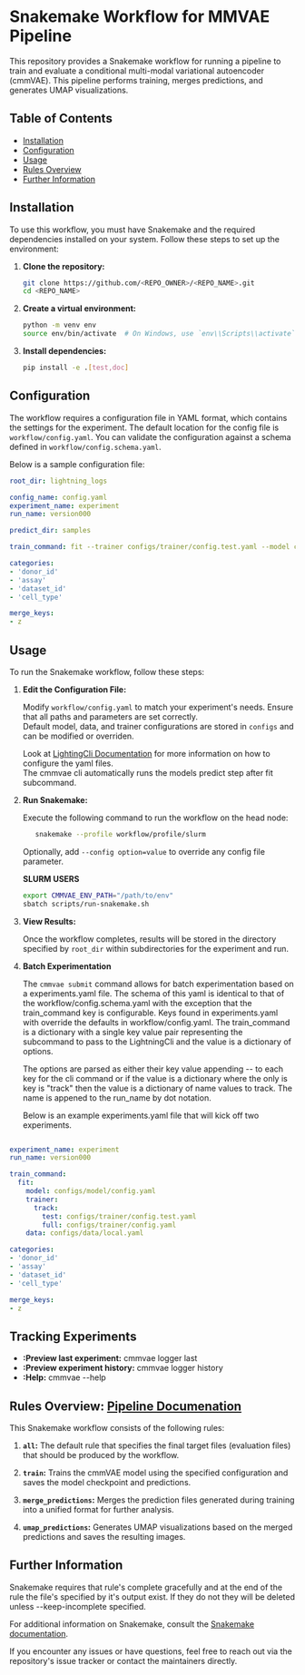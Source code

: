 
# Snakemake Workflow for MMVAE Pipeline

This repository provides a Snakemake workflow for running a pipeline to train and evaluate a conditional multi-modal variational autoencoder (cmmVAE). This pipeline performs training, merges predictions, and generates UMAP visualizations.

## Table of Contents
- [Installation](#installation)
- [Configuration](#configuration)
- [Usage](#usage)
- [Rules Overview](#rules-overview)
- [Further Information](#further-information)

## Installation

To use this workflow, you must have Snakemake and the required dependencies installed on your system. Follow these steps to set up the environment:

1. **Clone the repository:**
    ```bash
    git clone https://github.com/<REPO_OWNER>/<REPO_NAME>.git
    cd <REPO_NAME>
    ```

2. **Create a virtual environment:**
    ```bash
    python -m venv env
    source env/bin/activate  # On Windows, use `env\\Scripts\\activate`
    ```

3. **Install dependencies:**
    ```bash
    pip install -e .[test,doc]
    ```

## Configuration

The workflow requires a configuration file in YAML format, which contains the settings for the experiment. The default location for the config file is `workflow/config.yaml`. You can validate the configuration against a schema defined in `workflow/config.schema.yaml`.

Below is a sample configuration file:

```yaml
root_dir: lightning_logs

config_name: config.yaml
experiment_name: experiment
run_name: version000

predict_dir: samples

train_command: fit --trainer configs/trainer/config.test.yaml --model configs/model/config.yaml --data configs/data/local.yaml

categories:
- 'donor_id'
- 'assay'
- 'dataset_id'
- 'cell_type'

merge_keys:
- z
```

## Usage

To run the Snakemake workflow, follow these steps:

1. **Edit the Configuration File:**

   Modify `workflow/config.yaml` to match your experiment's needs. Ensure that all paths and parameters are set correctly.<br>
   Default model, data, and trainer configurations are stored in `configs` and can be modified or overriden.<br>

   Look at [LightingCli Documentation](https://lightning.ai/docs/pytorch/stable/cli/lightning_cli.html#lightning-cli) for more information on how to configure the yaml files.<br>
   The cmmvae cli automatically runs the models predict step after fit subcommand.

2. **Run Snakemake:**

   Execute the following command to run the workflow on the head node:

   ```bash
      snakemake --profile workflow/profile/slurm
   ```

   Optionally, add `--config option=value` to override any config file parameter.

   **SLURM USERS**
   ```bash
   export CMMVAE_ENV_PATH="/path/to/env"
   sbatch scripts/run-snakemake.sh

3. **View Results:**

   Once the workflow completes, results will be stored in the directory specified by `root_dir` within subdirectories for the experiment and run.

4. **Batch Experimentation**

   The `cmmvae submit` command allows for batch experimentation based on a experiments.yaml file. The schema of this yaml is identical to that of the workflow/config.schema.yaml with the exception that the train_command key is configurable. Keys found in experiments.yaml with override the defaults in workflow/config.yaml. The train_command is a dictionary with a single key value pair representing the subcommand to pass to the LightningCli and the value is a dictionary of options.

   The options are parsed as either their key value appending -- to each key for the cli command or if the value is a dictionary where the only is key is "track" then the value is a dictionary of name values to track. The name is appened to the run_name by dot notation.

   Below is an example experiments.yaml file that will kick off two experiments.

```yaml

experiment_name: experiment
run_name: version000

train_command:
  fit:
    model: configs/model/config.yaml
    trainer:
      track:
        test: configs/trainer/config.test.yaml
        full: configs/trainer/config.yaml
    data: configs/data/local.yaml

categories:
- 'donor_id'
- 'assay'
- 'dataset_id'
- 'cell_type'

merge_keys:
- z
```

## Tracking Experiments

* **:Preview last experiment:** cmmvae logger last
* **:Preview experiment history:** cmmvae logger history
* **:Help:** cmmvae --help

## Rules Overview: [Pipeline Documenation](./cmmvae/pipeline.html)

This Snakemake workflow consists of the following rules:

1. **`all`:** The default rule that specifies the final target files (evaluation files) that should be produced by the workflow.

2. **`train`:** Trains the cmmVAE model using the specified configuration and saves the model checkpoint and predictions.

3. **`merge_predictions`:** Merges the prediction files generated during training into a unified format for further analysis.

4. **`umap_predictions`:** Generates UMAP visualizations based on the merged predictions and saves the resulting images.

## Further Information

Snakemake requires that rule's complete gracefully and at the end of the rule the file's specified by it's output exist. If they do not
they will be deleted unless --keep-incomplete specified.

For additional information on Snakemake, consult the [Snakemake documentation](https://snakemake.readthedocs.io/).

If you encounter any issues or have questions, feel free to reach out via the repository's issue tracker or contact the maintainers directly.
